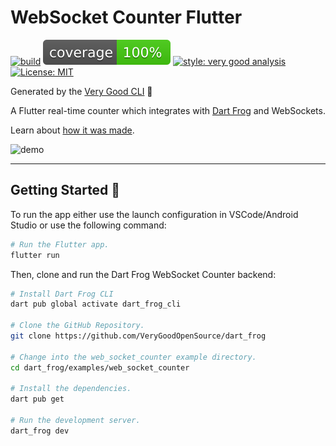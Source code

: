# WebSocket Counter Flutter

[![build][ci_badge]][ci_link]
![coverage][coverage_badge]
[![style: very good analysis][very_good_analysis_badge]][very_good_analysis_link]
[![License: MIT][license_badge]][license_link]

Generated by the [Very Good CLI][very_good_cli_link] 🤖

A Flutter real-time counter which integrates with [Dart Frog][dart_frog_link] and WebSockets.

Learn about [how it was made](https://verygood.ventures/blog/dart-frog-full-stack-tutorial).

![demo](./assets/demo.gif)

---

## Getting Started 🚀

To run the app either use the launch configuration in VSCode/Android Studio or use the following command:

```sh
# Run the Flutter app.
flutter run
```

Then, clone and run the Dart Frog WebSocket Counter backend:

```sh
# Install Dart Frog CLI
dart pub global activate dart_frog_cli

# Clone the GitHub Repository.
git clone https://github.com/VeryGoodOpenSource/dart_frog

# Change into the web_socket_counter example directory.
cd dart_frog/examples/web_socket_counter

# Install the dependencies.
dart pub get

# Run the development server.
dart_frog dev
```

[ci_badge]: https://github.com/VGVentures/web_socket_counter_flutter/actions/workflows/main.yaml/badge.svg
[ci_link]: https://github.com/VGVentures/web_socket_counter_flutter/actions/workflows/main.yaml
[coverage_badge]: coverage_badge.svg
[dart_frog_link]: https://dartfrog.vgv.dev
[license_badge]: https://img.shields.io/badge/license-MIT-blue.svg
[license_link]: https://opensource.org/licenses/MIT
[very_good_analysis_badge]: https://img.shields.io/badge/style-very_good_analysis-B22C89.svg
[very_good_analysis_link]: https://pub.dev/packages/very_good_analysis
[very_good_cli_link]: https://github.com/VeryGoodOpenSource/very_good_cli
